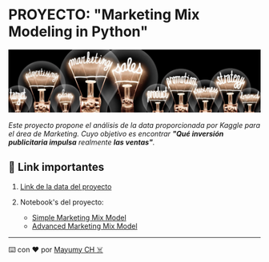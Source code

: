 # PROYECTO: "Marketing Mix Modeling in Python"

![banner](https://raw.githubusercontent.com/MayumyCH/marketing_mix_modeling_project_python/main/resources/banner.jpeg)

_Este proyecto propone el análisis de la data proporcionada por Kaggle para el área de Marketing.
Cuyo objetivo es encontrar **"Qué inversión publicitaria impulsa** realmente **las ventas"**._

## 🔗 Link importantes 
1. [Link de la data del proyecto]()
2. Notebook's del proyecto:
        
    - [Simple Marketing Mix Model]()
    - [Advanced Marketing Mix Model]()

---
⌨️ con ❤️ por  [Mayumy CH ☠️](https://github.com/MayumyCH)
